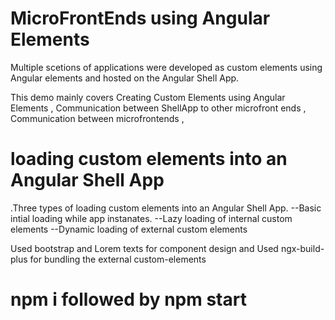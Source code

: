 # MicroFrontEnds using Angular Elements

Multiple scetions of applications were developed as custom elements using Angular elements and hosted on the Angular Shell App.

This demo mainly covers
Creating Custom Elements using Angular Elements ,
Communication between ShellApp to other microfront ends ,
Communication between microfrontends ,


# loading custom elements into an Angular Shell App
 
 .Three types of loading custom elements into an Angular Shell App.
    --Basic intial loading while app instanates.
    --Lazy loading of internal custom elements
    --Dynamic loading of external custom elements
 

Used bootstrap and Lorem texts for component design and
Used ngx-build-plus for bundling the external custom-elements


# npm i followed by npm start
